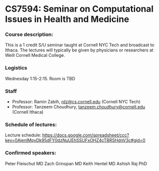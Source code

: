 CS7594: Seminar on Computational Issues in Health and Medicine
============================

### Course description: 
This is a 1 credit S/U seminar taught at Cornell NYC Tech and broadcast to Ithaca. The lectures will typically be given by physicians or researchers at Weill Cornell Medical College.

### Logistics
Wednesday 1:15-2:15. Room is TBD

### Staff
* Professor: Ramin Zabih, rdz@cs.cornell.edu (Cornell NYC Tech)
* Professor: Tanzeem Choudhury, tanzeem.choudhury@cornell.edu (Cornell Ithaca)

### Schedule of lectures:
Lecture schedule: https://docs.google.com/spreadsheet/ccc?key=0AjenlMpyDk95dFY0dzNuUEhSSUFxOHZ4cTBRSHdnV3c#gid=0

### Confirmed speakers:

Peter Fleischut MD
Zach Grinspan MD 
Keith Hentel MD
Ashish Raj PhD
